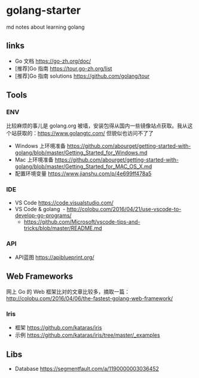 # golang-starter
md notes about learning golang

## links
- Go 文档 https://go-zh.org/doc/
- [推荐]Go 指南 https://tour.go-zh.org/list
- [推荐]Go 指南 solutions https://github.com/golang/tour

## Tools
### ENV
比较麻烦的事儿是 golang.org 被墙，安装包得从国内一些镜像站点获取。我从这个站获取的：https://www.golangtc.com/ 但貌似也访问不了了

- Windows 上环境准备 https://github.com/abourget/getting-started-with-golang/blob/master/Getting_Started_for_Windows.md
- Mac 上环境准备 https://github.com/abourget/getting-started-with-golang/blob/master/Getting_Started_for_MAC_OS_X.md
- 配置环境变量 https://www.jianshu.com/p/4e699ff478a5

### IDE
- VS Code https://code.visualstudio.com/
- VS Code & golang
  - http://colobu.com/2016/04/21/use-vscode-to-develop-go-programs/
  - https://github.com/Microsoft/vscode-tips-and-tricks/blob/master/README.md

### API
- API蓝图 https://apiblueprint.org/

## Web Frameworks

网上 Go 的 Web 框架比对的文章比较多，摘取一篇：http://colobu.com/2016/04/06/the-fastest-golang-web-framework/

### Iris
- 框架 https://github.com/kataras/iris
- 示例 https://github.com/kataras/iris/tree/master/_examples

## Libs
- Database https://segmentfault.com/a/1190000003036452
